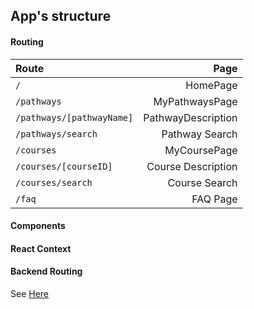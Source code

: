 ## App's structure

#### Routing

| Route                     |               Page |
| :------------------------ | -----------------: |
| `/`                       |           HomePage |
| `/pathways`               |     MyPathwaysPage |
| `/pathways/[pathwayName]` | PathwayDescription |
| `/pathways/search`        |     Pathway Search |
| `/courses`                |       MyCoursePage |
| `/courses/[courseID]`     | Course Description |
| `/courses/search`         |      Course Search |
| `/faq`                    |           FAQ Page |

#### Components

#### React Context

#### Backend Routing

See [Here](api/README.md)
